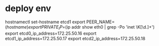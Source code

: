 # deploy env

hostnamectl set-hostname etcd1
export PEER_NAME=$(hostname)
export PRIVATE_IP=$(ip addr show eth0 | grep -Po 'inet \K[\d.]+')
export etcd0_ip_address=172.25.50.16
export etcd1_ip_address=172.25.50.17
export etcd2_ip_address=172.25.50.18
